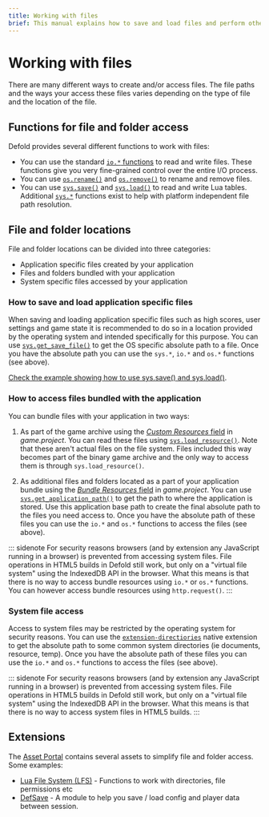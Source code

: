 ```yaml
---
title: Working with files
brief: This manual explains how to save and load files and perform other kinds of file operations.
---
```


# Working with files
There are many different ways to create and/or access files. The file paths and the ways your access these files varies depending on the type of file and the location of the file.

## Functions for file and folder access
Defold provides several different functions to work with files:

* You can use the standard [`io.*` functions](https://defold.com/ref/stable/io/) to read and write files. These functions give you very fine-grained control over the entire I/O process.
* You can use [`os.rename()`](https://defold.com/ref/stable/os/#os.rename:oldname-newname) and [`os.remove()`](https://defold.com/ref/stable/os/#os.remove:filename) to rename and remove files.
* You can use [`sys.save()`](https://defold.com/ref/stable/sys/#sys.save:filename-table) and [`sys.load()`](https://defold.com/ref/stable/sys/#sys.load:filename) to read and write Lua tables. Additional [`sys.*`](https://defold.com/ref/stable/sys/) functions exist to help with platform independent file path resolution.

## File and folder locations
File and folder locations can be divided into three categories:

* Application specific files created by your application
* Files and folders bundled with your application
* System specific files accessed by your application

### How to save and load application specific files
When saving and loading application specific files such as high scores, user settings and game state it is recommended to do so in a location provided by the operating system and intended specifically for this purpose. You can use [`sys.get_save_file()`](https://defold.com/ref/stable/sys/#sys.get_save_file:application_id-file_name) to get the OS specific absolute path to a file. Once you have the absolute path you can use the `sys.*`, `io.*` and `os.*` functions (see above).

[Check the example showing how to use sys.save() and sys.load()](/examples/file/sys_save_load/).

### How to access files bundled with the application
You can bundle files with your application in two ways:

1. As part of the game archive using the [*Custom Resources* field](https://defold.com/manuals/project-settings/#project) in *game.project*. You can read these files using [`sys.load_resource()`](https://defold.com/ref/sys/#sys.load_resource). Note that these aren't actual files on the file system. Files included this way becomes part of the binary game archive and the only way to access them is through `sys.load_resource()`.

2. As additional files and folders located as a part of your application bundle using the [*Bundle Resources* field](https://defold.com/manuals/project-settings/#project) in *game.project*. You can use [`sys.get_application_path()`](https://defold.com/ref/stable/sys/#sys.get_application_path:) to get the path to where the application is stored. Use this application base path to create the final absolute path to the files you need access to. Once you have the absolute path of these files you can use the `io.*` and `os.*` functions to access the files (see above).

::: sidenote
For security reasons browsers (and by extension any JavaScript running in a browser) is prevented from accessing system files. File operations in HTML5 builds in Defold still work, but only on a "virtual file system" using the IndexedDB API in the browser. What this means is that there is no way to access bundle resources using `io.*` or `os.*` functions. You can however access bundle resources using `http.request()`.
:::

### System file access
Access to system files may be restricted by the operating system for security reasons. You can use the [`extension-directiories`](https://defold.com/assets/extensiondirectories/) native extension to get the absolute path to some common system directories (ie documents, resource, temp). Once you have the absolute path of these files you can use the `io.*` and `os.*` functions to access the files (see above).

::: sidenote
For security reasons browsers (and by extension any JavaScript running in a browser) is prevented from accessing system files. File operations in HTML5 builds in Defold still work, but only on a "virtual file system" using the IndexedDB API in the browser. What this means is that there is no way to access system files in HTML5 builds.
:::

## Extensions
The [Asset Portal](https://defold.com/assets/) contains several assets to simplify file and folder access. Some examples:

* [Lua File System (LFS)](https://defold.com/assets/luafilesystemlfs/) - Functions to work with directories, file permissions etc
* [DefSave](https://defold.com/assets/defsave/) - A module to help you save / load config and player data between session.
